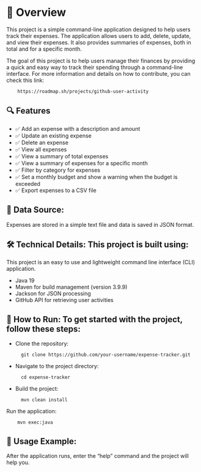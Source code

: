 # 🎯 Overview
This project is a simple command-line application designed to help users track their expenses. The application allows users to add, delete, update, and view their expenses. It also provides summaries of expenses, both in total and for a specific month.

The goal of this project is to help users manage their finances by providing a quick and easy way to track their spending through a command-line interface. For more information and details on how to contribute, you can check this link: 

        https://roadmap.sh/projects/github-user-activity

## 🔍 Features
- ✅ Add an expense with a description and amount
- ✅ Update an existing expense
- ✅ Delete an expense
- ✅ View all expenses
- ✅ View a summary of total expenses
- ✅ View a summary of expenses for a specific month
- ✅ Filter by category for expenses
- ✅ Set a monthly budget and show a warning when the budget is exceeded
- ✅ Export expenses to a CSV file

## 💾 Data Source:

Expenses are stored in a simple text file and data is saved in JSON format.

## 🛠️ Technical Details: This project is built using:

This project is an easy to use and lightweight command line interface (CLI) application.

- Java 19
- Maven for build management (version 3.9.9)
- Jackson for JSON processing
- GitHub API for retrieving user activities

## 🏃 How to Run: To get started with the project, follow these steps:

- Clone the repository:
        
        git clone https://github.com/your-username/expense-tracker.git


- Navigate to the project directory:

        cd expense-tracker

- Build the project:

        mvn clean install

Run the application:

        mvn exec:java

## 📘 Usage Example: 

After the application runs, enter the “help” command and the project will help you.
